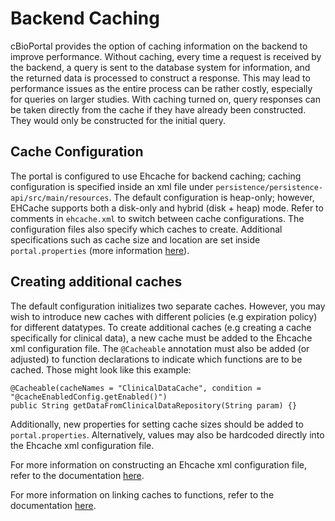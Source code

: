 # Backend Caching 
cBioPortal provides the option of caching information on the backend to improve performance. Without caching, every time a request is received by the backend, a query is sent to the database system for information, and the returned data is processed to construct a response. This may lead to performance issues as the entire process can be rather costly, especially for queries on larger studies. With caching turned on, query responses can be taken directly from the cache if they have already been constructed. They would only be constructed for the initial query.

## Cache Configuration
The portal is configured to use Ehcache for backend caching; caching configuration is specified inside an xml file under `persistence/persistence-api/src/main/resources`. The default configuration is heap-only; however, EHCache supports both a disk-only and hybrid (disk + heap) mode. Refer to comments in `ehcache.xml` to switch between cache configurations. The configuration files also specify which caches to create. Additional specifications such as cache size and location are set inside `portal.properties` (more information [here](portal.properties-Reference.md#ehcache-settings)).
 
## Creating additional caches
The default configuration initializes two separate caches. However, you may wish to introduce new caches with different policies (e.g expiration policy) for different datatypes. To create additional caches (e.g creating a cache specifically for clinical data), a new cache must be added to the Ehcache xml configuration file. The `@Cacheable` annotation must also be added (or adjusted) to function declarations to indicate which functions are to be cached. Those might look like this example:
``` 
@Cacheable(cacheNames = "ClinicalDataCache", condition = "@cacheEnabledConfig.getEnabled()")
public String getDataFromClinicalDataRepository(String param) {}
```
Additionally, new properties for setting cache sizes should be added to `portal.properties`. Alternatively, values may also be hardcoded directly into the Ehcache xml configuration file. 

For more information on constructing an Ehcache xml configuration file, refer to the documentation [here](https://www.ehcache.org/documentation/3.7/xml.html). 

For more information on linking caches to functions, refer to the documentation [here](https://spring.io/guides/gs/caching/).
